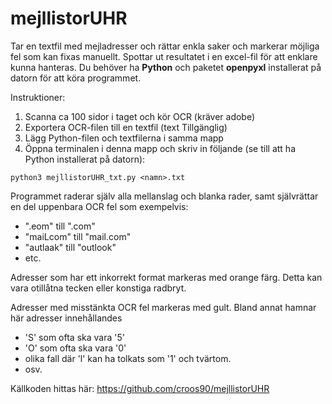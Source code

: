 # mejllistorUHR

Tar en textfil med mejladresser och rättar enkla saker och markerar möjliga fel som kan fixas manuellt. Spottar ut resultatet i en excel-fil för att enklare kunna hanteras. Du behöver ha **Python** och paketet **openpyxl** installerat på datorn för att köra programmet.

Instruktioner:
1. Scanna ca 100 sidor i taget och kör OCR (kräver adobe)
2. Exportera OCR-filen till en textfil (text Tillgänglig)
3. Lägg Python-filen och textfilerna i samma mapp
4. Öppna terminalen i denna mapp och skriv in följande (se till att ha Python installerat på datorn):
```
python3 mejllistorUHR_txt.py <namn>.txt
```

Programmet raderar själv alla mellanslag och blanka rader, samt självrättar en del uppenbara OCR fel som exempelvis:
- ".eom" till ".com"
- "maiLcom" till "mail.com"
- "autlaak" till "outlook"
- etc.

Adresser som har ett inkorrekt format markeras med orange färg. Detta kan vara otillåtna tecken eller konstiga radbryt.

Adresser med misstänkta OCR fel markeras med gult. Bland annat hamnar här adresser innehållandes
- 'S' som ofta ska vara '5'
- 'O' som ofta ska vara '0'
-  olika fall där 'l' kan ha tolkats som '1' och tvärtom.
-  osv.


Källkoden hittas här: https://github.com/croos90/mejllistorUHR
